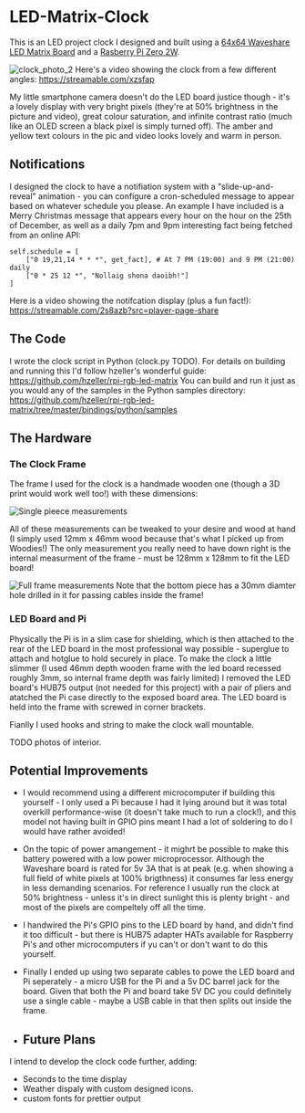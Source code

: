 # LED-Matrix-Clock
This is an LED project clock I designed and built using a [64x64 Waveshare LED Matrix Board](https://www.waveshare.com/wiki/RGB-Matrix-P2-64x64) and a [Rasberry Pi Zero 2W](https://www.raspberrypi.com/products/raspberry-pi-zero-2-w/).

![clock_photo_2](https://github.com/user-attachments/assets/1fda8e05-2f49-4832-a840-9ac678925f6e)
Here's a video showing the clock from a few different angles: https://streamable.com/xzsfap

My little smartphone camera doesn't do the LED board justice though - it's a lovely display with very bright pixels (they're at 50% brightness in the picture and video), great colour saturation, and infinite contrast ratio (much like an OLED screen a black pixel is simply turned off).
The amber and yellow text colours in the pic and video looks lovely and warm in person.

## Notifications

I designed the clock to have a notifiation system with a "slide-up-and-reveal" animation - you can configure a cron-scheduled message to appear based on whatever schedule you please. An example I have included is a Merry Christmas message that appears every hour on the hour on the 25th of December, as well as a daily 7pm and 9pm interesting fact being fetched from an online API:

```
self.schedule = [
    ["0 19,21,14 * * *", get_fact], # At 7 PM (19:00) and 9 PM (21:00) daily
    ["0 * 25 12 *", "Nollaig shona daoibh!"]
]
```

Here is a video showing the notifcation display (plus a fun fact!):
https://streamable.com/2s8azb?src=player-page-share

## The Code

I wrote the clock script in Python (clock.py TODO). For details on building and running this I'd follow hzeller's wonderful guide: 
https://github.com/hzeller/rpi-rgb-led-matrix
You can build and run it just as you would any of the samples in the Python samples directory: https://github.com/hzeller/rpi-rgb-led-matrix/tree/master/bindings/python/samples 

## The Hardware

### The Clock Frame

The frame I used for the clock is a handmade wooden one (though a 3D print would work well too!) with these dimensions:

![Single pieece measurements](https://github.com/user-attachments/assets/7c90024d-37b1-48ec-9fd2-56598d344bb5)

All of these measurements can be tweaked to your desire and wood at hand (I simply used 12mm x 46mm wood because that's what I picked up from Woodies!)
The only measurement you really need to have down right is the internal measurment of the frame - must be 128mm x 128mm to fit the LED board!

![Full frame measurements](https://github.com/user-attachments/assets/1a2238c4-b12b-450b-a9a1-b11a8034c7db)
Note that the bottom piece has a 30mm diamter hole drilled in it for passing cables inside the frame!

### LED Board and Pi

Physically the Pi is in a slim case for shielding, which is then attached to the rear of the LED board in the most professional way possible - superglue to attach and hotglue to hold securely in place. To make the clock a little slimmer (I used 46mm depth wooden frame with the led board recessed roughly 3mm, so internal frame depth was fairly limited) I removed the LED board's HUB75 output (not needed for this project) with a pair of pliers and atatched the Pi case directly to the exposed board area. The LED board is held into the frame with screwed in corner brackets.

Fianlly I used hooks and string to make the clock wall mountable.

TODO photos of interior.

## Potential Improvements

* I would recommend using a different microcomputer if building this yourself - I only used a Pi because I had it lying around but it was total overkill performance-wise (it doesn't take much to run a clock!), and this model not having built in GPIO pins meant I had a lot of soldering to do I would have rather avoided!
* On the topic of power amangement - it mighrt be possible to make this battery powered with a low power microprocessor. Although the Waveshare board is rated for 5v 3A that is at peak (e.g. when showing a full field of white pixels at 100% brigthness) it consumes far less energy in less demanding scenarios. For reference I usually run the clock at 50% brightness - unless it's in direct sunlight this is plenty bright - and most of the pixels are compeltely off all the time.
* I handwired the Pi's GPIO pins to the LED board by hand, and didn't find it too difficult - but there is HUB75 adapter HATs available for Raspberry Pi's and other microcomputers if yu can't or don't want to do this yourself.
* Finally I ended up using two separate cables to powe the LED board and Pi seperately - a micro USB for the Pi and a 5v DC barrel jack for the board. Given that both the Pi and board take 5V DC you could definitely use a single cable - maybe a USB cable in that then splits out inside the frame.

* ## Future Plans

I intend to develop the clock code further, adding:
* Seconds to the time display
* Weather dispaly with custom designed icons.
* custom fonts for prettier output
